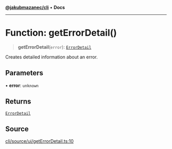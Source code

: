 [**@jakubmazanec/cli**](../README.md) • **Docs**

---

# Function: getErrorDetail()

> **getErrorDetail**(`error`): [`ErrorDetail`](../type-aliases/ErrorDetail.md)

Creates detailed information about an error.

## Parameters

• **error**: `unknown`

## Returns

[`ErrorDetail`](../type-aliases/ErrorDetail.md)

## Source

[cli/source/ui/getErrorDetail.ts:10](https://github.com/jakubmazanec/js-tools/blob/9580d5f68de35b95719fd49b679b2d5576d49582/packages/cli/source/ui/getErrorDetail.ts#L10)
